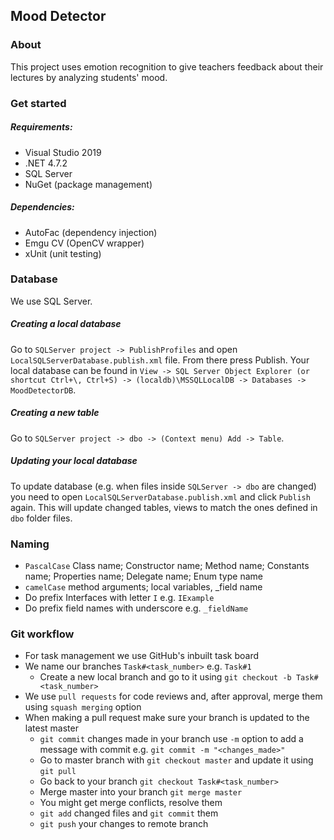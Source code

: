 ## Mood Detector

### About

This project uses emotion recognition to give teachers feedback about their lectures by analyzing students' mood.

### Get started

##### Requirements:

* Visual Studio 2019
* .NET 4.7.2
* SQL Server
* NuGet (package management)

##### Dependencies:

* AutoFac (dependency injection)
* Emgu CV (OpenCV wrapper)
* xUnit (unit testing)

### Database

We use SQL Server.

##### Creating a local database

Go to `SQLServer project -> PublishProfiles` and open `LocalSQLServerDatabase.publish.xml` file. From there press Publish. Your local database can be found in `View -> SQL Server Object Explorer (or shortcut Ctrl+\, Ctrl+S) -> (localdb)\MSSQLLocalDB -> Databases -> MoodDetectorDB`.

##### Creating a new table

Go to `SQLServer project -> dbo -> (Context menu) Add -> Table`.

##### Updating your local database

To update database (e.g. when files inside `SQLServer -> dbo` are changed) you need to open `LocalSQLServerDatabase.publish.xml` and click `Publish` again. This will update changed tables, views to match the ones defined in `dbo` folder files.

### Naming

* `PascalCase` Class name; Constructor name; Method name; Constants name; Properties name; Delegate name; Enum type name
* `camelCase` method arguments; local variables, _field name
* Do prefix Interfaces with letter `I` e.g. `IExample`
* Do prefix field names with underscore e.g. `_fieldName`

### Git workflow

* For task management we use GitHub's inbuilt task board
* We name our branches `Task#<task_number>` e.g. `Task#1`
  - Create a new local branch and go to it using `git checkout -b Task#<task_number>`
* We use `pull requests` for code reviews and, after approval, merge them using `squash merging` option
* When making a pull request make sure your branch is updated to the latest master
  - `git commit` changes made in your branch use `-m` option to add a message with commit e.g. `git commit -m "<changes_made>"`
  - Go to master branch with `git checkout master` and update it using `git pull`
  - Go back to your branch `git checkout Task#<task_number>`
  - Merge master into your branch `git merge master`
  - You might get merge conflicts, resolve them
  - `git add` changed files and `git commit` them
  - `git push` your changes to remote branch
